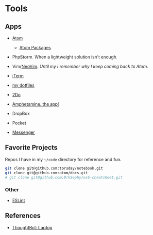 # Tools

## Apps

-   [Atom](https://atom.io/)

    -   [Atom Packages](https://atom.io/packages/list)

-   PhpStorm. When a lightweight solution isn't enough.

-   Vim/[NeoVim](https://neovim.io). *Until my I remember why I keep coming back to Atom.*

-   [iTerm](https://www.iterm2.com/downloads.html)

-   [my dotfiles](https://github.com/torsday/dotfiles)

-   [2Do](http://www.2doapp.com/)

-   [Amphetamine, the app!](https://itunes.apple.com/us/app/amphetamine/id937984704?mt=12)

-   DropBox

-   Pocket

-   [Messenger](https://www.messenger.com)

## Favorite Projects

Repos I have in my `~/code` directory for reference and fun.

```sh
git clone git@github.com:torsday/notebook.git
git clone git@github.com:atom/docs.git
# git clone git@github.com:DrkSephy/es6-cheatsheet.git
```

### Other

-   [ESLint](http://eslint.org/)

## References

-   [ThoughtBot: Laptop](https://github.com/thoughtbot/laptop)
